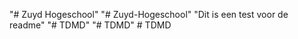 "# Zuyd Hogeschool" 
"# Zuyd-Hogeschool" 
"Dit is een test voor de readme" 
"# TDMD" 
"# TDMD" 
#   T D M D  
 